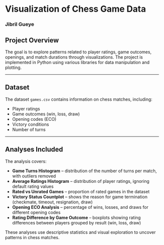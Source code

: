# Visualization of Chess Game Data

### Jibril Gueye

## Project Overview

The goal is to explore patterns related to player ratings, game outcomes, openings, and match durations through visualizations.
The project is implemented in Python using various libraries for data manipulation and plotting.

---

## Dataset

The dataset `games.csv` contains information on chess matches, including:
- Player ratings
- Game outcomes (win, loss, draw)
- Opening codes (ECO)
- Victory conditions
- Number of turns

---

## Analyses Included

The analysis covers:

- **Game Turns Histogram** – distribution of the number of turns per match, with outliers removed  
- **Average Ratings Histogram** – distribution of player ratings, ignoring default rating values  
- **Rated vs Unrated Games** – proportion of rated games in the dataset  
- **Victory Status Countplot** – shows the reason for game termination (checkmate, timeout, resignation, draw)  
- **Opening ECO Analysis** – percentage of wins, losses, and draws for different opening codes  
- **Rating Difference by Game Outcome** – boxplots showing rating differences between players grouped by result (win, loss, draw)

These analyses use descriptive statistics and visual exploration to uncover patterns in chess matches.
